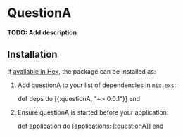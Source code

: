 # QuestionA

**TODO: Add description**

## Installation

If [available in Hex](https://hex.pm/docs/publish), the package can be installed as:

  1. Add questionA to your list of dependencies in `mix.exs`:

        def deps do
          [{:questionA, "~> 0.0.1"}]
        end

  2. Ensure questionA is started before your application:

        def application do
          [applications: [:questionA]]
        end
